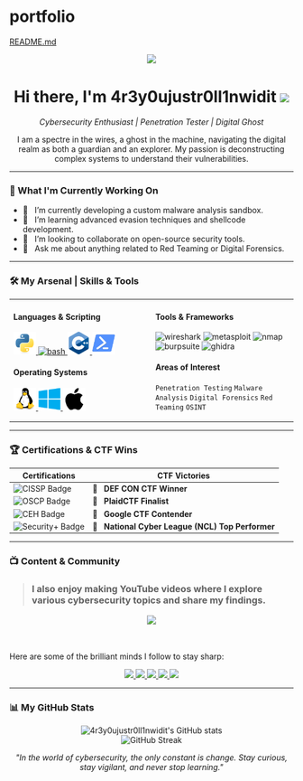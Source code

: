# portfolio
[README.md](https://github.com/user-attachments/files/22601369/README.md)
<div align="center">
  <img src="https://media.giphy.com/media/26tn33aiTi1jkl6H6/giphy.gif" width="400"/>
</div>

<h1 align="center">
  Hi there, I'm 4r3y0ujustr0ll1nwidit <img src="https://media.giphy.com/media/hvRJCLFzcasrR4ia7z/giphy.gif" width="35">
</h1>

<p align="center">
  <em>Cybersecurity Enthusiast | Penetration Tester | Digital Ghost</em>
</p>
<p align="center">
  I am a spectre in the wires, a ghost in the machine, navigating the digital realm as both a guardian and an explorer. My passion is deconstructing complex systems to understand their vulnerabilities.
</p>

---

### 🚀 What I'm Currently Working On

- 🔭 &nbsp; I’m currently developing a custom malware analysis sandbox.
- 🌱 &nbsp; I’m learning advanced evasion techniques and shellcode development.
- 👯 &nbsp; I’m looking to collaborate on open-source security tools.
- 💬 &nbsp; Ask me about anything related to Red Teaming or Digital Forensics.

---

### 🛠️ My Arsenal | Skills & Tools

<table>
  <tr>
    <td valign="top" width="50%">
      <h4>Languages & Scripting</h4>
      <p align="left">
        <a href="https://www.python.org" target="_blank" rel="noreferrer"> <img src="https://raw.githubusercontent.com/devicons/devicon/master/icons/python/python-original.svg" alt="python" width="40" height="40"/> </a>
        <a href="https://www.gnu.org/software/bash/" target="_blank" rel="noreferrer"> <img src="https://www.vectorlogo.zone/logos/gnu_bash/gnu_bash-icon.svg" alt="bash" width="40" height="40"/> </a>
        <a href="https://isocpp.org/" target="_blank" rel="noreferrer"> <img src="https://raw.githubusercontent.com/devicons/devicon/master/icons/cplusplus/cplusplus-original.svg" alt="cplusplus" width="40" height="40"/> </a>
        <a href="https://docs.microsoft.com/en-us/powershell/" target="_blank" rel="noreferrer"> <img src="https://raw.githubusercontent.com/devicons/devicon/master/icons/powershell/powershell-original.svg" alt="powershell" width="40" height="40"/> </a>
      </p>
      <h4>Operating Systems</h4>
      <p align="left">
        <a href="https://www.kali.org/" target="_blank" rel="noreferrer"> <img src="https://raw.githubusercontent.com/devicons/devicon/master/icons/linux/linux-original.svg" alt="linux" width="40" height="40"/> </a>
        <a href="https://www.microsoft.com/en-us/windows" target="_blank" rel="noreferrer"> <img src="https://raw.githubusercontent.com/devicons/devicon/master/icons/windows8/windows8-original.svg" alt="windows" width="40" height="40"/> </a>
        <a href="https://www.apple.com/macos" target="_blank" rel="noreferrer"> <img src="https://raw.githubusercontent.com/devicons/devicon/master/icons/apple/apple-original.svg" alt="apple" width="40" height="40"/> </a>
      </p>
    </td>
    <td valign="top" width="50%">
      <h4>Tools & Frameworks</h4>
      <p align="left">
        <img src="https://www.wireshark.org/assets/images/wireshark-icon.png" alt="wireshark" width="40" height="40"/>
        <img src="https://www.metasploit.com/assets/images/logo-metasploit-748bd1e1.svg" alt="metasploit" width="40" height="40"/>
        <img src="https://nmap.org/images/nmap-logo-256x256.png" alt="nmap" width="40" height="40"/>
        <img src="https://portswigger.net/burp/assets/images/favicons/favicon-194x194.png" alt="burpsuite" width="40" height="40"/>
        <img src="https://ghidra-sre.org/images/GHIDRA_1.png" alt="ghidra" width="40" height="40"/>
      </p>
      <h4>Areas of Interest</h4>
      <p>
        <code>Penetration Testing</code> <code>Malware Analysis</code> <code>Digital Forensics</code> <code>Red Teaming</code> <code>OSINT</code>
      </p>
    </td>
  </tr>
</table>

---

### 🏆 Certifications & CTF Wins

| **Certifications**                                                               | **CTF Victories**                                       |
| -------------------------------------------------------------------------------- | ------------------------------------------------------- |
| <img src="https://img.shields.io/badge/-CISSP-brightgreen" alt="CISSP Badge">     | 🥇 &nbsp; **DEF CON CTF Winner**                          |
| <img src="https://img.shields.io/badge/-OSCP-red" alt="OSCP Badge">               | 🥈 &nbsp; **PlaidCTF Finalist**                           |
| <img src="https://img.shields.io/badge/-CEH-blue" alt="CEH Badge">                | 🥉 &nbsp; **Google CTF Contender**                        |
| <img src="https://img.shields.io/badge/-Security%2B-yellow" alt="Security+ Badge"> | 🏅 &nbsp; **National Cyber League (NCL) Top Performer**   |

---

### 📺 Content & Community

> ### **I also enjoy making YouTube videos where I explore various cybersecurity topics and share my findings.**

<p align="center">
  <a href="https://www.google.com/search?q=what+is+gtihub+commit" target="_blank">
    <img src="https://youtu.be/xvFZjo5PgG0?si=0j7WHI_q3Z0Zf_UQ"/>
  </a>
</p>

<br>

Here are some of the brilliant minds I follow to stay sharp:

<p align="center">
  <a href="https://www.youtube.com/@_JohnHammond" target="_blank">
    <img src="https://img.shields.io/badge/YouTube-John%20Hammond-red?style=for-the-badge&logo=youtube"/>
  </a>
  <a href="https://www.youtube.com/c/TheCyberMentor" target="_blank">
    <img src="https://img.shields.io/badge/YouTube-The%20Cyber%20Mentor-red?style=for-the-badge&logo=youtube"/>
  </a>
  <a href="https://www.youtube.com/c/LiveOverflow" target="_blank">
    <img src="https://img.shields.io/badge/YouTube-LiveOverflow-red?style=for-the-badge&logo=youtube"/>
  </a>
  <a href="https://www.youtube.com/user/Hak5Darren" target="_blank">
    <img src="https://img.shields.io/badge/YouTube-Hak5-red?style=for-the-badge&logo=youtube"/>
  </a>
  <a href="https://www.youtube.com/c/NetworkChuck" target="_blank">
    <img src="https://img.shields.io/badge/YouTube-NetworkChuck-red?style=for-the-badge&logo=youtube"/>
  </a>
</p>

---

### 📊 My GitHub Stats

<p align="center">
  <img src="https://github-readme-stats.vercel.app/api?username=4r3y0ujustr0ll1nwidit&show_icons=true&theme=radical&rank_icon=github&count_private=true" alt="4r3y0ujustr0ll1nwidit's GitHub stats" />
  <br/>
  <img src="https://github-readme-streak-stats.herokuapp.com/?user=4r3y0ujustr0ll1nwidit&theme=dark" alt="GitHub Streak" />
</p>

<p align="center">
  <i>"In the world of cybersecurity, the only constant is change. Stay curious, stay vigilant, and never stop learning."</i>
</p>
